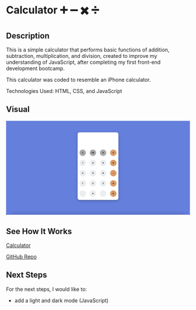 # Calculator ➕ ➖ ✖️ ➗
## Description
This is a simple calculator that performs basic functions of addition, subtraction, multiplication, and division, created to improve my understanding of JavaScript, after completing my first front-end development bootcamp.

This calculator was coded to resemble an iPhone calculator. 

Technologies Used: HTML, CSS, and JavaScript

## Visual
![screenshot](assets/images/calculator.png)

## See How It Works
[Calculator](https://ctrlaltree.github.io/Calculator/) 

[GitHub Repo](https://github.com/CtrlAltRee/Calculator)

## Next Steps
For the next steps, I would like to:
- add a light and dark mode (JavaScript)